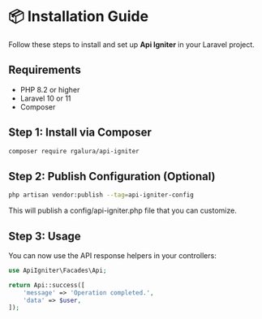 # 📦 Installation Guide

Follow these steps to install and set up **Api Igniter** in your Laravel project.

## Requirements

- PHP 8.2 or higher
- Laravel 10 or 11
- Composer

## Step 1: Install via Composer

```bash
composer require rgalura/api-igniter
```

## Step 2: Publish Configuration (Optional)

```bash
php artisan vendor:publish --tag=api-igniter-config
```

This will publish a config/api-igniter.php file that you can customize.

## Step 3: Usage

You can now use the API response helpers in your controllers:

```php
use ApiIgniter\Facades\Api;

return Api::success([
    'message' => 'Operation completed.',
    'data' => $user,
]);
```



